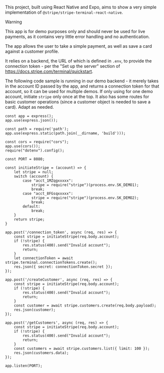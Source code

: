 This project, built using React Native and Expo, aims to show a very simple implementation of `@stripe/stripe-terminal-react-native`.

> [!WARNING]
> This app is for demo purposes only and should never be used for live payments, as it contains very little error handling and no authentication.

The app allows the user to take a simple payment, as well as save a card against a customer profile.

It relies on a backend, the URL of which is defined in `.env`, to provide the connection token - per the "Set up the server" section of https://docs.stripe.com/terminal/quickstart.

The following code sample is running in our demo backend - it merely takes in the account ID passed by the app, and returns a connection token for that account, so it can be used for multiple demos. If only using for one demo account, initiate `stripe` only once at the top. It also has some routes for basic customer operations (since a customer object is needed to save a card). Adapt as needed.

```const express = require("express");
const app = express();
app.use(express.json());

const path = require('path');
app.use(express.static(path.join(__dirname, 'build')));

const cors = require("cors");
app.use(cors());
require("dotenv").config();

const PORT = 8080;

const initiateStripe = (account) => {
    let stripe = null;
    switch (account) {
        case "acct_1MZqgxxxxx":
            stripe = require("stripe")(process.env.SK_DEMO1);
            break;
        case "acct_8FGsqxxxxx":
            stripe = require("stripe")(process.env.SK_DEMO2);
            break;
        default:
            break;
    }
    return stripe;
}

app.post('/connection_token', async (req, res) => {
    const stripe = initiateStripe(req.body.account);
    if (!stripe) {
        res.status(400).send("Invalid account");
        return;
    }
    let connectionToken = await stripe.terminal.connectionTokens.create();
    res.json({ secret: connectionToken.secret });
});

app.post('/createCustomer', async (req, res) => {
    const stripe = initiateStripe(req.body.account);
    if (!stripe) {
        res.status(400).send("Invalid account");
        return;
    }
    const customer = await stripe.customers.create(req.body.payload);
    res.json(customer);
});

app.post('/getCustomers', async (req, res) => {
    const stripe = initiateStripe(req.body.account);
    if (!stripe) {
        res.status(400).send("Invalid account");
        return;
    }
    const customers = await stripe.customers.list({ limit: 100 });
    res.json(customers.data);
});

app.listen(PORT);
```